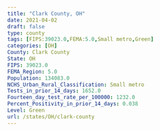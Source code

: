 ```yaml
---
title: "Clark County, OH"
date: 2021-04-02
draft: false
type: county
tags: [FIPS:39023.0,FEMA:5.0,Small metro,Green]
categories: [OH]
County: Clark County
State: OH
FIPS: 39023.0
FEMA_Region: 5.0
Population: 134083.0
NCHS_Urban_Rural_Classification: Small metro
Tests_in_prior_14_days: 1652.0
Fourteen_day_test_rate_per_100000: 1232.0
Percent_Positivity_in_prior_14_days: 0.038
Level: Green
url: /states/OH/clark-county
---
```



